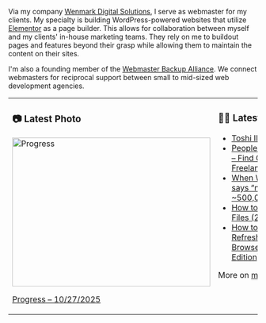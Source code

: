Via my company [Wenmark Digital Solutions](https://wenmarkdigital.com), I serve as webmaster for my clients. My specialty is building WordPress-powered websites that utilize [Elementor](https://elementor.com/) as a page builder. This allows for collaboration between myself and my clients' in-house marketing teams. They rely on me to buildout pages and features beyond their grasp while allowing them to maintain the content on their sites.

I'm also a founding member of the [Webmaster Backup Alliance](https://webmasterbackupalliance.com/). We connect webmasters for reciprocal support between small to mid-sized web development agencies.

<table><tr><td valign="top" width="50%">

### 📷 Latest Photo
<!-- photo starts -->
<a href="https://photos.mwender.com/post/progress/"><img src="https://photos.mwender.com/app/uploads/2025/10/img_9273-800x600.jpg" alt="Progress" width="400" height="300" /></a>
<p><a href="https://photos.mwender.com/post/progress/">Progress – 10/27/2025</a></p>
<!-- photo ends -->

</td><td valign="top" width="50%">

### 👨‍💻 Latest Posts
<!-- blog starts -->
- [Toshi III](https://mwender.com/toshi-iii/)
- [PeoplePerHour.com – Find Great Freelancers](https://mwender.com/peopleperhour-com-find-great-freelancers/)
- [When WordPress says “nope” to ~500,000 images](https://mwender.com/when-wordpress-says-nope-to-500000-images/)
- [How to Name Your Files (2025 Edition)](https://mwender.com/how-to-name-your-files-2025-edition/)
- [How to Hard-Refresh Your Browser (2025 Edition)](https://mwender.com/how-to-hard-refresh-your-browser-2025-edition/)
<!-- blog ends -->

More on [mwender.com](https://mwender.com).

</td></table>